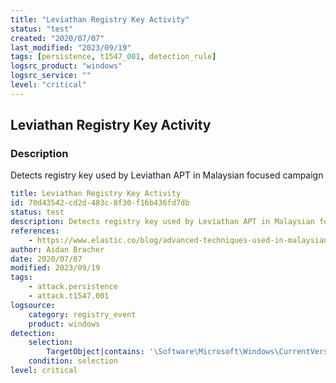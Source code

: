 ```yaml
---
title: "Leviathan Registry Key Activity"
status: "test"
created: "2020/07/07"
last_modified: "2023/09/19"
tags: [persistence, t1547_001, detection_rule]
logsrc_product: "windows"
logsrc_service: ""
level: "critical"
---
```


## Leviathan Registry Key Activity

### Description

Detects registry key used by Leviathan APT in Malaysian focused campaign

```yml
title: Leviathan Registry Key Activity
id: 70d43542-cd2d-483c-8f30-f16b436fd7db
status: test
description: Detects registry key used by Leviathan APT in Malaysian focused campaign
references:
    - https://www.elastic.co/blog/advanced-techniques-used-in-malaysian-focused-apt-campaign
author: Aidan Bracher
date: 2020/07/07
modified: 2023/09/19
tags:
    - attack.persistence
    - attack.t1547.001
logsource:
    category: registry_event
    product: windows
detection:
    selection:
        TargetObject|contains: '\Software\Microsoft\Windows\CurrentVersion\Run\ntkd'
    condition: selection
level: critical

```
